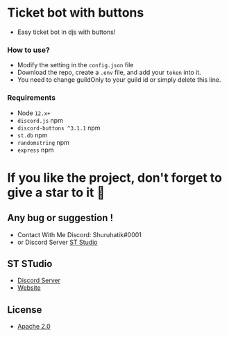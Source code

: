 # Ticket bot with buttons
- Easy ticket bot in djs with buttons!

### **How to use?**
- Modify the setting in the `config.json` file
- Download the repo, create a `.env` file, and add your `token` into it.
- You need to change guildOnly to your guild id or simply delete this line.

### Requirements
 - Node `12.x+`
 - `discord.js` npm
 - `discord-buttons ^3.1.1` npm
 - `st.db` npm
 - `randomstring` npm
 - `express` npm

# If you like the project, don't forget to give a star to it 🌟



## Any bug or suggestion !
- Contact With Me Discord: Shuruhatik#0001
- or Discord Server [ST Studio](https://dsc.gg/shuruhatik)

## ST STudio
- [Discord Server](https://dsc.gg/shuruhatik)
- [Website](https://www.shuruhatik.xyz/)

## License
- [Apache 2.0](https://www.apache.org/licenses/LICENSE-2.0)
